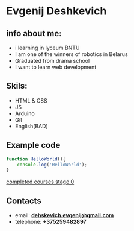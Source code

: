 # Evgenij Deshkevich
## info about me:
* i learning in lyceum BNTU
* I am one of the winners of robotics in Belarus
* Graduated from drama school
* I want to learn web development

## Skils:
* HTML & CSS
* JS
* Arduino
* Git
* English(BAD)  
## Example code
```javascript
function HelloWorld(){
    console.log('HelloWorld');
}
```
[completed courses stage 0](https://github.com/Evgenij-svg/rsschool-cvStage0)


## Contacts 
* email: **dehskevich.evgenij@gmail.com**
* telephone: __+375259482897__